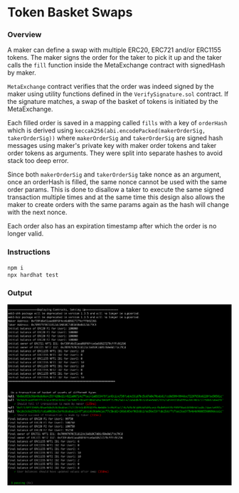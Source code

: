 # Token Basket Swaps

### Overview

A maker can define a swap with multiple ERC20, ERC721 and/or ERC1155 tokens. The maker signs
the order for the taker to pick it up and the taker calls the `fill` function inside the MetaExchange
contract with signedHash by maker.

`MetaExchange` contract verifies that the order was indeed signed by the maker using utility functions
defined in the `VerifySignature.sol` contract. If the signature matches, a swap of the basket of
tokens is initiated by the MetaExchange.

Each filled order is saved in a mapping called `fills` with a key of `orderHash` which is derived using
`keccak256(abi.encodePacked(makerOrderSig, takerOrderSig))` where `makerOrderSig` and `takerOrderSig` are
signed hash messages using maker's private key with maker order tokens and taker order tokens as arguments.
They were split into separate hashes to avoid stack too deep error.

Since both `makerOrderSig` and `takerOrderSig` take nonce as an argument, once an orderHash is filled, the
same nonce cannot be used with the same order params. This is done to disallow a taker to execute the same signed
transaction multiple times and at the same time this design also allows the maker to create orders with the same params again
as the hash will change with the next nonce.

Each order also has an expiration timestamp after which the order is no longer valid.

### Instructions

```
npm i
npx hardhat test
```

### Output

![](docs/screenshot.png)
